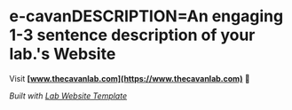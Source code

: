 
# e-cavanDESCRIPTION=An engaging 1-3 sentence description of your lab.'s Website

Visit **[www.thecavanlab.com](https://www.thecavanlab.com)** 🚀

_Built with [Lab Website Template](https://greene-lab.gitbook.io/lab-website-template-docs)_
